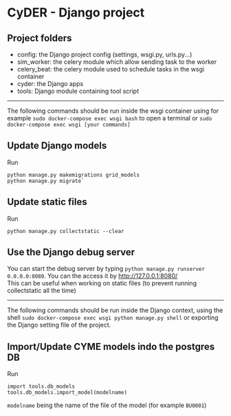 CyDER - Django project
======

Project folders
--------

- config: the Django project config (settings, wsgi.py, urls.py...)  
- sim_worker: the celery module which allow sending task to the worker  
- celery_beat: the celery module used to schedule tasks in the wsgi container  
- cyder: the Django apps
- tools: Django module containing tool script

-------

The following commands should be run inside the wsgi container using for example `sudo docker-compose exec wsgi bash` to open a terminal or `sudo docker-compose exec wsgi [your commands]`

Update Django models
------

Run
```
python manage.py makemigrations grid_models
python manage.py migrate`
```

Update static files
--------

Run
```
python manage.py collectstatic --clear
```

Use the Django debug server
-------

You can start the debug server by typing `python manage.py runserver 0.0.0.0:8080`. You can the access it by http://127.0.0.1:8080/  
This can be useful when working on static files (to prevent running collectstatic all the time)

-------

The following commands should be run inside the Django context, using the shell `sudo docker-compose exec wsgi python manage.py shell` or exporting the Django setting file of the project.

Import/Update CYME models indo the postgres DB
-------

Run
```
import tools.db_models
tools.db_models.import_model(modelname)
```
`modelname` being the name of the file of the model (for example `BU0001`)
